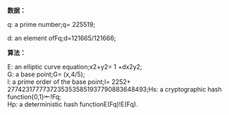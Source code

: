 **数据：**

q: a prime number;q= 225519;$$$$

d: an element ofFq;d=121665/121666;

**算法：**

E: an elliptic curve equation;x2+y2= 1 +dx2y2;  
G: a base point;G= \(x,4/5\);  
l: a prime order of the base point;l= 2252+ 27742317777372353535851937790883648493;Hs: a cryptographic hash function{0,1}⇤!Fq;  
Hp: a deterministic hash functionE\(Fq\)!E\(Fq\).

